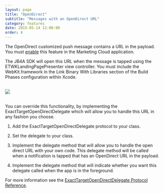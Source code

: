```yaml
---
layout: page
title: "OpenDirect"
subtitle: "Messages with an OpenDirect URL"
category: features
date: 2015-05-14 12:00:00
order: 4
---
```


The OpenDirect customized push message contains a URL in the payload. You must [enable](http://help.exacttarget.com/en/documentation/mobilepush/administering_your_mobilepush_account/apps_and_optional_settings_in_your_mobilepush_account/#openDirect) this feature in the Marketing Cloud application.

The JB4A SDK will open this URL when the message is tapped using the ETWKLandingPagePresenter view controller.  You must include the WebKit.framework in the Link Binary With Libraries section of the Build Phases configuration within Xcode.  

<br/>
 <img class="img-responsive" src="{{ site.baseurl }}/assets/OpenDirect.png" /><br/>
<br/>

You can override this functionality, by implementing the ExactTargetOpenDirectDelegate which will allow you to handle this URL in any fashion you choose.

1.	Add the ExactTargetOpenDirectDelegate protocol to your class.

	<script src="https://gist.github.com/sfmc-mobilepushsdk/ae6e3de55dd3bde9747071d51363a8fb.js"></script>

1. Set the delegate to your class.

    <script src="https://gist.github.com/cctman/afedad34e7a8cd9c8c59e2b5d4f611af.js"></script>

1.	Implement the delegate method that will allow you to handle the open direct URL with your own code.  This delegate method will be called when a notification is tapped that has an OpenDirect URL in the payload.

	<script src="https://gist.github.com/sfmc-mobilepushsdk/f63fdac81f45a365c258.js"></script>

1.  Implement the delegate method that will indicate whether you want this delegate called when the app is in the foreground.

	<script src="https://gist.github.com/sfmc-mobilepushsdk/1ab86534e81f5ff1be7b.js"></script>

For more information see the [ExactTargetOpenDirectDelegate Protocol Reference](http://salesforce-marketingcloud.github.io/JB4A-SDK-iOS/appledoc/Protocols/ExactTargetOpenDirectDelegate.html).